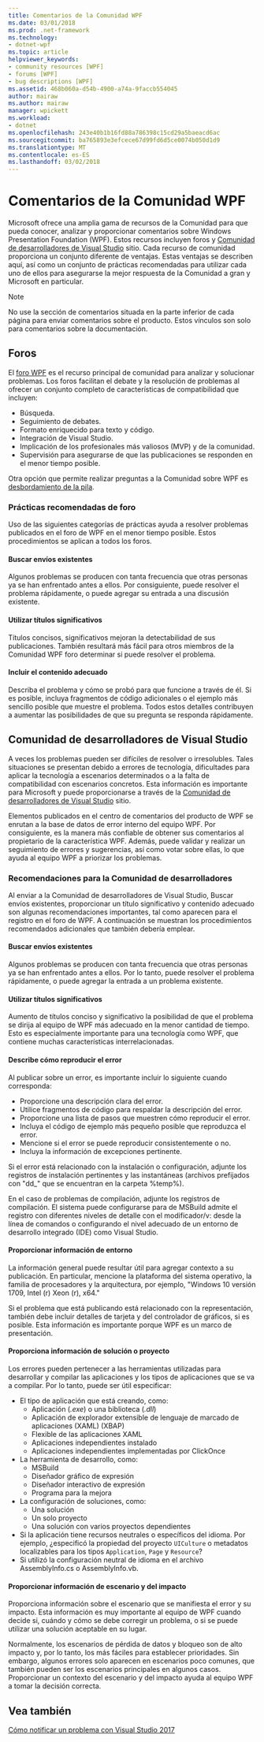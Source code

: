 ```yaml
---
title: Comentarios de la Comunidad WPF
ms.date: 03/01/2018
ms.prod: .net-framework
ms.technology:
- dotnet-wpf
ms.topic: article
helpviewer_keywords:
- community resources [WPF]
- forums [WPF]
- bug descriptions [WPF]
ms.assetid: 468b060a-d54b-4900-a74a-9faccb554045
author: mairaw
ms.author: mairaw
manager: wpickett
ms.workload:
- dotnet
ms.openlocfilehash: 243e40b1b16fd88a786398c15cd29a5baeacd6ac
ms.sourcegitcommit: ba765893e3efcece67d99fd6d5ce0074b050d1d9
ms.translationtype: MT
ms.contentlocale: es-ES
ms.lasthandoff: 03/02/2018
---
```

# <a name="wpf-community-feedback"></a>Comentarios de la Comunidad WPF

Microsoft ofrece una amplia gama de recursos de la Comunidad para que pueda conocer, analizar y proporcionar comentarios sobre Windows Presentation Foundation (WPF). Estos recursos incluyen foros y [Comunidad de desarrolladores de Visual Studio](https://developercommunity.visualstudio.com/) sitio. Cada recurso de comunidad proporciona un conjunto diferente de ventajas. Estas ventajas se describen aquí, así como un conjunto de prácticas recomendadas para utilizar cada uno de ellos para asegurarse la mejor respuesta de la Comunidad a gran y Microsoft en particular.

> [!NOTE]
> No use la sección de comentarios situada en la parte inferior de cada página para enviar comentarios sobre el producto. Estos vínculos son solo para comentarios sobre la documentación.

## <a name="forums"></a>Foros

El [foro WPF](https://social.msdn.microsoft.com/Forums/vstudio/en-US/home?forum=wpf) es el recurso principal de comunidad para analizar y solucionar problemas. Los foros facilitan el debate y la resolución de problemas al ofrecer un conjunto completo de características de compatibilidad que incluyen:

- Búsqueda.
- Seguimiento de debates.
- Formato enriquecido para texto y código.
- Integración de Visual Studio.
- Implicación de los profesionales más valiosos (MVP) y de la comunidad.
- Supervisión para asegurarse de que las publicaciones se responden en el menor tiempo posible.

Otra opción que permite realizar preguntas a la Comunidad sobre WPF es [desbordamiento de la pila](https://stackoverflow.com/questions/tagged/wpf).

### <a name="forum-best-practices"></a>Prácticas recomendadas de foro

Uso de las siguientes categorías de prácticas ayuda a resolver problemas publicados en el foro de WPF en el menor tiempo posible. Estos procedimientos se aplican a todos los foros.

#### <a name="search-existing-posts"></a>Buscar envíos existentes

Algunos problemas se producen con tanta frecuencia que otras personas ya se han enfrentado antes a ellos. Por consiguiente, puede resolver el problema rápidamente, o puede agregar su entrada a una discusión existente.

#### <a name="use-meaningful-titles"></a>Utilizar títulos significativos

Títulos concisos, significativos mejoran la detectabilidad de sus publicaciones. También resultará más fácil para otros miembros de la Comunidad WPF foro determinar si puede resolver el problema.

#### <a name="include-appropriate-content"></a>Incluir el contenido adecuado

Describa el problema y cómo se probó para que funcione a través de él. Si es posible, incluya fragmentos de código adicionales o el ejemplo más sencillo posible que muestre el problema. Todos estos detalles contribuyen a aumentar las posibilidades de que su pregunta se responda rápidamente.

## <a name="visual-studio-developer-community"></a>Comunidad de desarrolladores de Visual Studio

A veces los problemas pueden ser difíciles de resolver o irresolubles. Tales situaciones se presentan debido a errores de tecnología, dificultades para aplicar la tecnología a escenarios determinados o a la falta de compatibilidad con escenarios concretos. Esta información es importante para Microsoft y puede proporcionarse a través de la [Comunidad de desarrolladores de Visual Studio](https://developercommunity.visualstudio.com/) sitio.

Elementos publicados en el centro de comentarios del producto de WPF se enrutan a la base de datos de error interno del equipo WPF. Por consiguiente, es la manera más confiable de obtener sus comentarios al propietario de la característica WPF. Además, puede validar y realizar un seguimiento de errores y sugerencias, así como votar sobre ellas, lo que ayuda al equipo WPF a priorizar los problemas.

### <a name="developer-community-best-practices"></a>Recomendaciones para la Comunidad de desarrolladores

Al enviar a la Comunidad de desarrolladores de Visual Studio, Buscar envíos existentes, proporcionar un título significativo y contenido adecuado son algunas recomendaciones importantes, tal como aparecen para el registro en el foro de WPF. A continuación se muestran los procedimientos recomendados adicionales que también debería emplear.

#### <a name="search-existing-posts"></a>Buscar envíos existentes

Algunos problemas se producen con tanta frecuencia que otras personas ya se han enfrentado antes a ellos. Por lo tanto, puede resolver el problema rápidamente, o puede agregar la entrada a un problema existente.

#### <a name="use-meaningful-titles"></a>Utilizar títulos significativos

Aumento de títulos conciso y significativo la posibilidad de que el problema se dirija al equipo de WPF más adecuado en la menor cantidad de tiempo. Esto es especialmente importante para una tecnología como WPF, que contiene muchas características interrelacionadas.

#### <a name="describe-how-to-reproduce-your-bug"></a>Describe cómo reproducir el error

Al publicar sobre un error, es importante incluir lo siguiente cuando corresponda:

- Proporcione una descripción clara del error.
- Utilice fragmentos de código para respaldar la descripción del error.
- Proporcione una lista de pasos que muestren cómo reproducir el error.
- Incluya el código de ejemplo más pequeño posible que reproduzca el error.
- Mencione si el error se puede reproducir consistentemente o no.
- Incluya la información de excepciones pertinente.

 Si el error está relacionado con la instalación o configuración, adjunte los registros de instalación pertinentes y las instantáneas (archivos prefijados con "dd_" que se encuentran en la carpeta %temp%).

 En el caso de problemas de compilación, adjunte los registros de compilación. El sistema puede configurarse para de MSBuild admite el registro con diferentes niveles de detalle con el modificador/v: desde la línea de comandos o configurando el nivel adecuado de un entorno de desarrollo integrado (IDE) como Visual Studio.

#### <a name="provide-environment-information"></a>Proporcionar información de entorno

La información general puede resultar útil para agregar contexto a su publicación. En particular, mencione la plataforma del sistema operativo, la familia de procesadores y la arquitectura, por ejemplo, "Windows 10 versión 1709, Intel (r) Xeon (r), x64."

Si el problema que está publicando está relacionado con la representación, también debe incluir detalles de tarjeta y del controlador de gráficos, si es posible. Esta información es importante porque WPF es un marco de presentación.

#### <a name="provide-solution-or-project-information"></a>Proporciona información de solución o proyecto

Los errores pueden pertenecer a las herramientas utilizadas para desarrollar y compilar las aplicaciones y los tipos de aplicaciones que se va a compilar. Por lo tanto, puede ser útil especificar:

- El tipo de aplicación que está creando, como:
  - Aplicación (*.exe*) o una biblioteca (*.dll*)
  - Aplicación de explorador extensible de lenguaje de marcado de aplicaciones (XAML) (XBAP)
  - Flexible de las aplicaciones XAML
  - Aplicaciones independientes instalado
  - Aplicaciones independientes implementadas por ClickOnce
- La herramienta de desarrollo, como:
  - MSBuild
  - Diseñador gráfico de expresión
  - Diseñador interactivo de expresión
  - Programa para la mejora
- La configuración de soluciones, como:
  - Una solución
  - Un solo proyecto
  - Una solución con varios proyectos dependientes
- Si la aplicación tiene recursos neutrales o específicos del idioma. Por ejemplo, ¿especificó la propiedad del proyecto `UICulture` o metadatos localizables para los tipos `Application`, `Page` y `Resource`?
- Si utilizó la configuración neutral de idioma en el archivo AssemblyInfo.cs o AssemblyInfo.vb.

#### <a name="provide-scenario-and-impact-information"></a>Proporcionar información de escenario y del impacto

Proporciona información sobre el escenario que se manifiesta el error y su impacto. Esta información es muy importante al equipo de WPF cuando decide si, cuándo y cómo se debe corregir un problema, o si se puede utilizar una solución aceptable en su lugar.

Normalmente, los escenarios de pérdida de datos y bloqueo son de alto impacto y, por lo tanto, los más fáciles para establecer prioridades. Sin embargo, algunos errores solo aparecen en escenarios poco comunes, que también pueden ser los escenarios principales en algunos casos. Proporcionar un contexto del escenario y del impacto ayuda al equipo WPF a tomar la decisión correcta.

## <a name="see-also"></a>Vea también

[Cómo notificar un problema con Visual Studio 2017](/visualstudio/ide/how-to-report-a-problem-with-visual-studio-2017)
